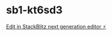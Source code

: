 # sb1-kt6sd3

[Edit in StackBlitz next generation editor ⚡️](https://stackblitz.com/~/github.com/addymailtest/sb1-kt6sd3)